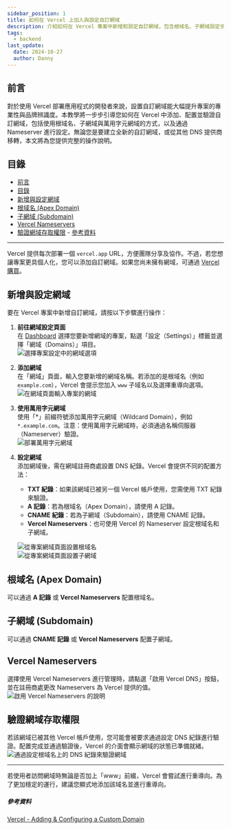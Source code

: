 ```yaml
---
sidebar_position: 1
title: 如何在 Vercel 上加入與設定自訂網域
description: 介紹如何在 Vercel 專案中新增和設定自訂網域，包含根域名、子網域設定步驟以及 DNS 紀錄配置方法 Cursor 開啟專案
tags:
  - backend
last_update:
  date: 2024-10-27
  author: Danny
---
```


## 前言

對於使用 Vercel 部署應用程式的開發者來說，設置自訂網域能大幅提升專案的專業性與品牌辨識度。本教學將一步步引導您如何在 Vercel 中添加、配置並驗證自訂網域，包括使用根域名、子網域與萬用字元網域的方式，以及通過 Nameserver 進行設定。無論您是要建立全新的自訂網域，或從其他 DNS 提供商移轉，本文將為您提供完整的操作說明。

## 目錄
- [前言](#前言)
- [目錄](#目錄)
- [新增與設定網域](#新增與設定網域)
- [根域名 (Apex Domain)](#根域名-apex-domain)
- [子網域 (Subdomain)](#子網域-subdomain)
- [Vercel Nameservers](#vercel-nameservers)
- [驗證網域存取權限](#驗證網域存取權限)
      - [參考資料](#參考資料)

---

Vercel 提供每次部署一個 `vercel.app` URL，方便團隊分享及協作。不過，若您想讓專案更具個人化，您可以添加自訂網域。如果您尚未擁有網域，可通過 [Vercel 購買](https://vercel.com/domains)。

## 新增與設定網域
要在 Vercel 專案中新增自訂網域，請按以下步驟進行操作：

1. **前往網域設定頁面**  
   在 [Dashboard](https://vercel.com/dashboard) 選擇您要新增網域的專案，點選「設定（Settings）」標籤並選擇「網域（Domains）」項目。  
   ![選擇專案設定中的網域選項](https://assets.vercel.com/image/upload/v1689795055/docs-assets/static/docs/concepts/projects/custom-domains/select-domains-light.png)

2. **添加網域**  
   在「網域」頁面，輸入您要新增的網域名稱。若添加的是根域名（例如 `example.com`），Vercel 會提示您加入 `www` 子域名以及選擇重導向選項。  
   ![在網域頁面輸入專案的網域](https://assets.vercel.com/image/upload/v1689795055/docs-assets/static/docs/concepts/projects/custom-domains/enter-domain.png)

3. **使用萬用字元網域**  
   使用「*」前綴符號添加萬用字元網域（Wildcard Domain），例如 `*.example.com`。注意：使用萬用字元網域時，必須通過名稱伺服器（Nameserver）驗證。  
   ![部署萬用字元網域](https://assets.vercel.com/image/upload/v1689795055/docs-assets/static/docs/concepts/projects/custom-domains/wildcard-domain.png)

4. **設定網域**  
   添加網域後，需在網域註冊商處設置 DNS 紀錄。Vercel 會提供不同的配置方法：
   - **TXT 紀錄**：如果該網域已被另一個 Vercel 帳戶使用，您需使用 TXT 紀錄來驗證。
   - **A 記錄**：若為根域名（Apex Domain），請使用 A 記錄。
   - **CNAME 紀錄**：若為子網域（Subdomain），請使用 CNAME 記錄。
   - **Vercel Nameservers**：也可使用 Vercel 的 Nameserver 設定根域名和子網域。

   ![從專案網域頁面設置根域名](https://assets.vercel.com/image/upload/v1689795055/docs-assets/static/docs/concepts/projects/custom-domains/configure-apex-domain.png)  
   ![從專案網域頁面設置子網域](https://assets.vercel.com/image/upload/v1689795055/docs-assets/static/docs/concepts/projects/custom-domains/configure-subdomain.png)

## 根域名 (Apex Domain)
可以通過 **A 記錄** 或 **Vercel Nameservers** 配置根域名。

## 子網域 (Subdomain)
可以通過 **CNAME 記錄** 或 **Vercel Nameservers** 配置子網域。

## Vercel Nameservers
選擇使用 Vercel Nameservers 進行管理時，請點選「啟用 Vercel DNS」按鈕，並在註冊商處更改 Nameservers 為 Vercel 提供的值。  
![啟用 Vercel Nameservers 的說明](https://assets.vercel.com/image/upload/v1689795055/docs-assets/static/docs/concepts/projects/custom-domains/enable-vercel-dns.png)

## 驗證網域存取權限
若該網域已被其他 Vercel 帳戶使用，您可能會被要求通過設定 DNS 紀錄進行驗證。配置完成並通過驗證後，Vercel 的介面會顯示網域的狀態已準備就緒。  
![通過設定根域名上的 DNS 紀錄來驗證網域](https://assets.vercel.com/image/upload/v1689795055/docs-assets/static/docs/concepts/projects/custom-domains/verify-domain.png)

---

若使用者訪問網域時無論是否加上「www」前綴，Vercel 會嘗試進行重導向。為了更加穩定的運行，建議您顯式地添加該域名並進行重導向。


##### 參考資料

[Vercel - Adding & Configuring a Custom Domain](https://vercel.com/docs/projects/domains/add-a-domain#adding-&-configuring-a-custom-domain)
